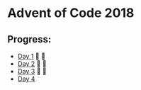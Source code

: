 # Advent of Code 2018


## Progress:

- [Day 1](https://github.com/ankjevel/adventofcode/tree/2018/day01) 🌟 🌟
- [Day 2](https://github.com/ankjevel/adventofcode/tree/2018/day02) 🌟 🌟
- [Day 3](https://github.com/ankjevel/adventofcode/tree/2018/day03) 🌟 🌟
- [Day 4](https://github.com/ankjevel/adventofcode/tree/2018/day04)
